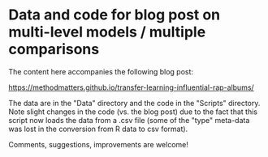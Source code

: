 # Data and code for blog post on multi-level models / multiple comparisons

The content here accompanies the following blog post:

https://methodmatters.github.io/transfer-learning-influential-rap-albums/

The data are in the "Data" directory and the code in the "Scripts" directory. Note slight changes in the code (vs. the blog post) due to the fact that this script now loads the data from a .csv file (some of the "type" meta-data was lost in the conversion from R data to csv format).

Comments, suggestions, improvements are welcome!

